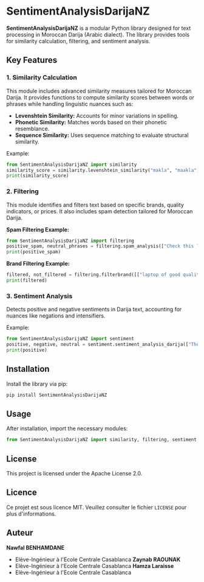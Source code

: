 
# SentimentAnalysisDarijaNZ

**SentimentAnalysisDarijaNZ** is a modular Python library designed for text processing in Moroccan Darija (Arabic dialect). The library provides tools for similarity calculation, filtering, and sentiment analysis.

## Key Features

### 1. **Similarity Calculation**
This module includes advanced similarity measures tailored for Moroccan Darija. It provides functions to compute similarity scores between words or phrases while handling linguistic nuances such as:
- **Levenshtein Similarity:** Accounts for minor variations in spelling.
- **Phonetic Similarity:** Matches words based on their phonetic resemblance.
- **Sequence Similarity:** Uses sequence matching to evaluate structural similarity.

Example:
```python
from SentimentAnalysisDarijaNZ import similarity
similarity_score = similarity.levenshtein_similarity("makla", "maakla")
print(similarity_score)
```

### 2. **Filtering**
This module identifies and filters text based on specific brands, quality indicators, or prices. It also includes spam detection tailored for Moroccan Darija.

**Spam Filtering Example:**
```python
from SentimentAnalysisDarijaNZ import filtering
positive_spam, neutral_phrases = filtering.spam_analysis(["Check this link www.fake.com", "Free money!"], spam_dict)
print(positive_spam)
```

**Brand Filtering Example:**
```python
filtered, not_filtered = filtering.filterbrand([["laptop of good quality"]], "quality")
print(filtered)
```

### 3. **Sentiment Analysis**
Detects positive and negative sentiments in Darija text, accounting for nuances like negations and intensifiers.

Example:
```python
from SentimentAnalysisDarijaNZ import sentiment
positive, negative, neutral = sentiment.sentiment_analysis_darija(["The product is amazing!", "Terrible quality"])
print(positive)
```

## Installation

Install the library via pip:
```bash
pip install SentimentAnalysisDarijaNZ
```

## Usage

After installation, import the necessary modules:
```python
from SentimentAnalysisDarijaNZ import similarity, filtering, sentiment
```

## License

This project is licensed under the Apache License 2.0.



## Licence

Ce projet est sous licence MIT. Veuillez consulter le fichier `LICENSE` pour plus d'informations.

## Auteur
  **Nawfal BENHAMDANE**  
   - Elève-Ingénieur à l'Ecole Centrale Casablanca
  **Zaynab RAOUNAK**  
   - Elève-Ingénieur à l'Ecole Centrale Casablanca
  **Hamza Laraisse**  
   - Elève-Ingénieur à l'Ecole Centrale Casablanca
